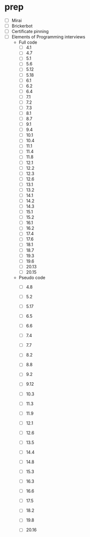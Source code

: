 # prep

- [ ] Mirai
- [ ] Brickerbot
- [ ] Certificate pinning
- [ ] Elements of Programming interviews
    - Full code
       - [ ] 4.1
       - [ ] 4.7
       - [ ] 5.1
       - [ ] 5.6
       - [ ] 5.12
       - [ ] 5.18
       - [ ] 6.1
       - [ ] 6.2
       - [ ] 6.4
       - [ ] 7.1
       - [ ] 7.2
       - [ ] 7.3
       - [ ] 8.1
       - [ ] 8.7
       - [ ] 9.1
       - [ ] 9.4
       - [ ] 10.1
       - [ ] 10.4
       - [ ] 11.1
       - [ ] 11.4
       - [ ] 11.8
       - [ ] 12.1
       - [ ] 12.2
       - [ ] 12.3
       - [ ] 12.6
       - [ ] 13.1
       - [ ] 13.2
       - [ ] 14.1
       - [ ] 14.2
       - [ ] 14.3
       - [ ] 15.1
       - [ ] 15.2
       - [ ] 16.1
       - [ ] 16.2
       - [ ] 17.4
       - [ ] 17.6
       - [ ] 18.1
       - [ ] 18.7
       - [ ] 19.3
       - [ ] 19.6
       - [ ] 20.13
       - [ ] 20.15
    - Pseudo code
       - [ ] 4.8
       - [ ] 5.2
       - [ ] 5.17
       - [ ] 6.5
       - [ ] 6.6
       - [ ] 7.4
       - [ ] 7.7
       - [ ] 8.2
       - [ ] 8.8
       - [ ] 9.2
       - [ ] 9.12
       - [ ] 10.3
       - [ ] 11.3
       - [ ] 11.9
       - [ ] 12.1
       - [ ] 12.6
       - [ ] 13.5
       - [ ] 14.4
       - [ ] 14.8
       - [ ] 15.3
       - [ ] 16.3
       - [ ] 16.6
       - [ ] 17.5
       - [ ] 18.2
       - [ ] 19.8
       - [ ] 20.16

